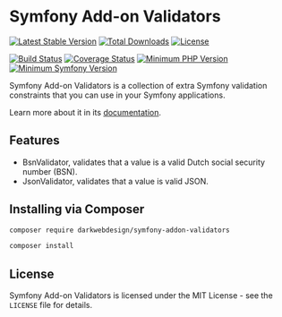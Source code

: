 # Symfony Add-on Validators

[![Latest Stable Version](https://poser.pugx.org/darkwebdesign/symfony-addon-validators/v/stable?format=flat)](https://packagist.org/packages/darkwebdesign/symfony-addon-validators)
[![Total Downloads](https://poser.pugx.org/darkwebdesign/symfony-addon-validators/downloads?format=flat)](https://packagist.org/packages/darkwebdesign/symfony-addon-validators)
[![License](https://poser.pugx.org/darkwebdesign/symfony-addon-validators/license?format=flat)](https://packagist.org/packages/darkwebdesign/symfony-addon-validators)

[![Build Status](https://travis-ci.org/darkwebdesign/symfony-addon-validators.svg?branch=2.3)](https://travis-ci.org/darkwebdesign/symfony-addon-validators?branch=2.3)
[![Coverage Status](https://codecov.io/gh/darkwebdesign/symfony-addon-validators/branch/2.3/graph/badge.svg)](https://codecov.io/gh/darkwebdesign/symfony-addon-validators)
[![Minimum PHP Version](https://img.shields.io/badge/php-%3E%3D%205.3-blue.svg)](https://php.net/)
[![Minimum Symfony Version](https://img.shields.io/badge/symfony-%3E%3D%202.3-green.svg)](https://symfony.com/)

Symfony Add-on Validators is a collection of extra Symfony validation constraints that you can use in your Symfony applications.

Learn more about it in its [documentation](https://github.com/darkwebdesign/symfony-addon-pack/blob/2.3/doc/reference/constraints.md).

## Features

* BsnValidator, validates that a value is a valid Dutch social security number (BSN).
* JsonValidator, validates that a value is valid JSON.

## Installing via Composer

```bash
composer require darkwebdesign/symfony-addon-validators
```

```bash
composer install
```

## License

Symfony Add-on Validators is licensed under the MIT License - see the `LICENSE` file for details.
